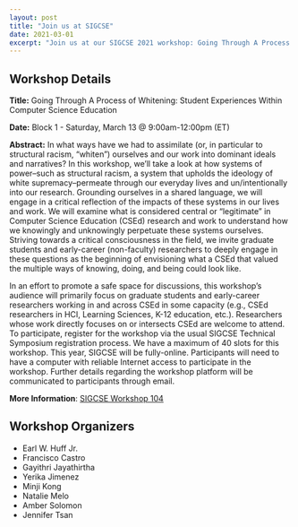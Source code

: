 ```yaml
---
layout: post
title: "Join us at SIGCSE"
date: 2021-03-01
excerpt: "Join us at our SIGCSE 2021 workshop: Going Through A Process of Whitening: Student Experiences Within Computer Science Education"
---
```


## Workshop Details
**Title:** Going Through A Process of Whitening: Student Experiences Within Computer Science Education

**Date:** Block 1 - Saturday, March 13 @ 9:00am-12:00pm (ET)

**Abstract:** In what ways have we had to assimilate (or, in particular to structural racism, “whiten”) ourselves and our work into dominant ideals and narratives? In this workshop, we’ll take a look at how systems of power–such as structural racism, a system that upholds the ideology of white supremacy–permeate through our everyday lives and un/intentionally into our research. Grounding ourselves in a shared language, we will engage in a critical reflection of the impacts of these systems in our lives and work. We will examine what is considered central or “legitimate” in Computer Science Education (CSEd) research and work to understand how we knowingly and unknowingly perpetuate these systems ourselves. Striving towards a critical consciousness in the field, we invite graduate students and early-career (non-faculty) researchers to deeply engage in these questions as the beginning of envisioning what a CSEd that valued the multiple ways of knowing, doing, and being could look like.

In an effort to promote a safe space for discussions, this workshop’s audience will primarily focus on graduate students and early-career researchers working in and across CSEd in some capacity (e.g., CSEd researchers in HCI, Learning Sciences, K-12 education, etc.). Researchers whose work directly focuses on or intersects CSEd are welcome to attend. To participate, register for the workshop via the usual SIGCSE Technical Symposium registration process. We have a maximum of 40 slots for this workshop. This year, SIGCSE will be fully-online. Participants will need to have a computer with reliable Internet access to participate in the workshop. Further details regarding the workshop platform will be communicated to participants through email.

**More Information**: [SIGCSE Workshop 104](https://sigcse2021.sigcse.org/schedule/workshops/#workshop-104)

## Workshop Organizers
- Earl W. Huff Jr.
- Francisco Castro
- Gayithri Jayathirtha
- Yerika Jimenez
- Minji Kong
- Natalie Melo
- Amber Solomon
- Jennifer Tsan
